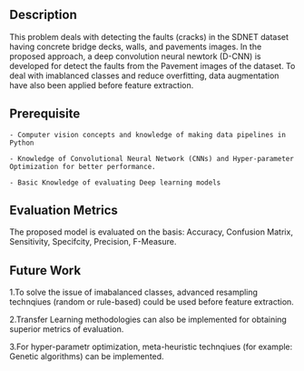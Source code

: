 ## Description
This problem deals with detecting the faults (cracks) in the SDNET dataset having concrete bridge decks, walls, and pavements images. In the proposed approach, a deep convolution neural newtork (D-CNN) is developed
for detect the faults from the Pavement images of the dataset. To deal with imablanced classes and reduce overfitting, data augmentation have also been applied before feature extraction. 


## Prerequisite

	- Computer vision concepts and knowledge of making data pipelines in Python

	- Knowledge of Convolutional Neural Network (CNNs) and Hyper-parameter Optimization for better performance.
	
	- Basic Knowledge of evaluating Deep learning models

## Evaluation Metrics

The proposed model is evaluated on the basis: Accuracy, Confusion Matrix, Sensitivity, Specifcity, Precision, F-Measure.

## Future Work

1.To solve the issue of imabalanced classes, advanced resampling technqiues (random or rule-based) could be used before feature extraction. 

2.Transfer Learning methodologies can also be implemented for obtaining superior metrics of evaluation.

3.For hyper-parametr optimization, meta-heuristic technqiues (for example: Genetic algorithms) can be implemented.    